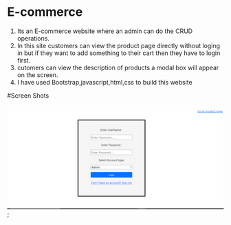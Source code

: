 # E-commerce

1.  Its an E-commerce website where an admin can do the CRUD operations.
2.  In this site customers can view the product page directly without loging in but if they want to add something to their cart then they have to login first.
3.  cutomers can view the description of products a modal box will appear on the screen.
    <br>
4.  I have used Bootstrap,javascript,html,css to build this website

#Screen Shots

![](Website_Screenshots/Login_Page.png);
